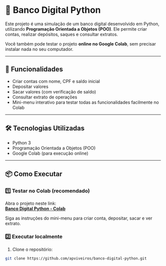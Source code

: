 # 🏦 Banco Digital Python

Este projeto é uma simulação de um banco digital desenvolvido em Python, utilizando **Programação Orientada a Objetos (POO)**. Ele permite criar contas, realizar depósitos, saques e consultar extratos.

Você também pode testar o projeto **online no Google Colab**, sem precisar instalar nada no seu computador.

---

## 🚀 Funcionalidades

- Criar contas com nome, CPF e saldo inicial
- Depositar valores
- Sacar valores (com verificação de saldo)
- Consultar extrato de operações
- Mini-menu interativo para testar todas as funcionalidades facilmente no Colab

---

## 🛠 Tecnologias Utilizadas

- Python 3  
- Programação Orientada a Objetos (POO)  
- Google Colab (para execução online)

---

## 📦 Como Executar

### 1️⃣ Testar no Colab (recomendado)
Abra o projeto neste link:  
[**Banco Digital Python - Colab**](https://colab.research.google.com/drive/SEU_LINK_DO_COLAB)

Siga as instruções do mini-menu para criar conta, depositar, sacar e ver extrato.

### 2️⃣ Executar localmente
1. Clone o repositório:
```bash
git clone https://github.com/apviveiros/banco-digital-python.git
